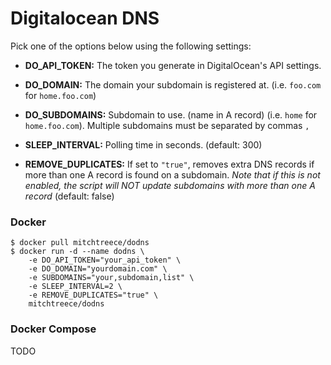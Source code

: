 # Digitalocean DNS

Pick one of the options below using the following settings:

* **DO_API_TOKEN:** The token you generate in DigitalOcean's API settings.
* **DO_DOMAIN:** The domain your subdomain is registered at. (i.e. `foo.com` for `home.foo.com`)
* **DO_SUBDOMAINS:** Subdomain to use. (name in A record) (i.e. `home` for `home.foo.com`). Multiple subdomains must be separated by commas `,`

* **SLEEP_INTERVAL:** Polling time in seconds. (default: 300)
* **REMOVE_DUPLICATES:** If set to `"true"`, removes extra DNS records if more than one A record is found on a subdomain. *Note that if this is not enabled, the script will NOT update subdomains with more than one A record* (default: false)

### Docker

```
$ docker pull mitchtreece/dodns
$ docker run -d --name dodns \
    -e DO_API_TOKEN="your_api_token" \
    -e DO_DOMAIN="yourdomain.com" \
    -e SUBDOMAINS="your,subdomain,list" \
    -e SLEEP_INTERVAL=2 \
    -e REMOVE_DUPLICATES="true" \
    mitchtreece/dodns
```

### Docker Compose

TODO
